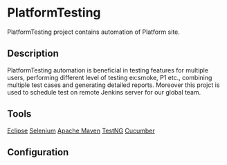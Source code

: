 # PlatformTesting

PlatformTesting project contains automation of Platform site. 

## Description
PlatformTesting automation is beneficial in testing features for multiple users, performing different level of testing ex:smoke, P1 etc., combining multiple test cases and generating detailed reports.
Moreover this projct is used to schedule test on remote Jenkins server for our global team.

## Tools
[Eclipse](https://www.eclipse.org/downloads/)
[Selenium](https://www.selenium.dev/downloads/)
[Apache Maven](https://maven.apache.org/download.cgi)
[TestNG](https://testng.org/doc/download.html)
[Cucumber](https://cucumber.io/docs/installation/)

## Configuration
